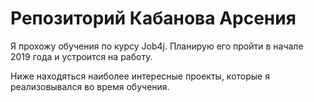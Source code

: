 # Репозиторий Кабанова Арсения

Я прохожу обучения по курсу Job4j. Планирую его пройти в начале 2019 года и устроится на работу.

Ниже находяться наиболее интересные проекты, которые я реализовывался во время обучения.
